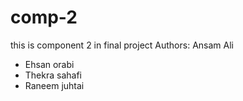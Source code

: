 # comp-2
this is component 2 in final project
Authors:
Ansam Ali
- Ehsan orabi
- Thekra sahafi
- Raneem juhtai
